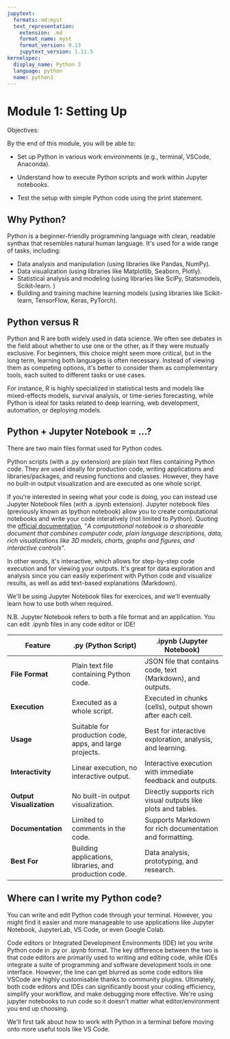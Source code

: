 ```yaml
---
jupytext:
  formats: md:myst
  text_representation:
    extension: .md
    format_name: myst
    format_version: 0.13
    jupytext_version: 1.11.5
kernelspec:
  display_name: Python 3
  language: python
  name: python3
---
```


# Module 1: Setting Up

Objectives:

By the end of this module, you will be able to:

- Set up Python in various work environments (e.g., terminal, VSCode, Anaconda).

- Understand how to execute Python scripts and work within Jupyter notebooks.

- Test the setup with simple Python code using the print statement.

## Why Python?

Python is a beginner-friendly programming language with clean, readable synthax that resembles natural human language. It's used for a wide range of tasks, including: 


- Data analysis and manipulation (using libraries like Pandas, NumPy).
- Data visualization (using libraries like Matplotlib, Seaborn, Plotly).
- Statistical analysis and modeling (using libraries like SciPy, Statsmodels, Scikit-learn. )
- Building and training machine learning models (using libraries like Scikit-learn, TensorFlow, Keras, PyTorch).


## Python versus R

Python and R are both widely used in data science. We often see debates in the field about whether to use one or the other, as if they were mutually exclusive. 
For beginners, this choice might seem more critical, but in the long term, learning both languages is often necessary. Instead of viewing them as competing options, it's better to consider them as complementary tools, each suited to different tasks or use cases. 

For instance, R is highly specialized in statistical tests and models like mixed-effects models, survival analysis, or time-series forecasting, while Python is ideal for tasks related to deep learning, web development, automation, or deploying models.

## Python + Jupyter Notebook = ...?

There are two main files format used for Python codes.

Python scripts (with a .py extension) are plain text files containing Python code. They are used ideally for production code, writing applications and libraries/packages, and reusing functions and classes. However, they have no built-in output visualization and are executed as one whole script.

If you're interested in seeing what your code is doing, you can instead use Jupyter Notebook files (with a .ipynb extension). 
Jupyter notebook files (previously known as Ipython notebook) allow you to create computational notebooks and write your code interatively (not limited to Python). Quoting the [official documentation](https://docs.jupyter.org/en/latest/#what-is-a-notebook), "*A computational notebook is a shareable document that combines computer code, plain language descriptions, data, rich visualizations like 3D models, charts, graphs and figures, and interactive controls*".

In other words,  it's interactive, which allows for step-by-step code execution and for viewing your outputs. It's great for data exploration and analysis since you can easily experiment with Python code and visualize results, as well as add text-based explanations (Markdown).

We'll be using Jupyter Notebook files for exercices, and we'll eventually learn how to use both when required.

N.B. Jupyter Notebook refers to both a file format and an application. You can edit .ipynb files in any code editor or IDE!

| **Feature**                | **.py (Python Script)**                                    | **.ipynb (Jupyter Notebook)**                             |
|----------------------------|------------------------------------------------------------|-----------------------------------------------------------|
| **File Format**            | Plain text file containing Python code.                   | JSON file that contains code, text (Markdown), and outputs. |
| **Execution**              | Executed as a whole script.                               | Executed in chunks (cells), output shown after each cell. |
| **Usage**                  | Suitable for production code, apps, and large projects.   | Best for interactive exploration, analysis, and learning.  |
| **Interactivity**          | Linear execution, no interactive output.                  | Interactive execution with immediate feedback and outputs. |
| **Output Visualization**   | No built-in output visualization.                         | Directly supports rich visual outputs like plots and tables. |
| **Documentation**          | Limited to comments in the code.                          | Supports Markdown for rich documentation and formatting.   |
| **Best For**               | Building applications, libraries, and production code.    | Data analysis, prototyping, and research.                 |


## Where can I write my Python code?

You can write and edit Python code through your terminal. However, you might find it easier and more manageable to use applications like Jupyter Notebook, JupyterLab, VS Code, or even Google Colab.

Code editors or Integrated Development Environments (IDE) let you write Python code in .py or .ipynb format. The key difference between the two is that code editors are primarily used to writing and editing code, while IDEs integrate a suite of programming and software development tools in one interface. However, the line can get blurred as some code editors like VSCode are highly customisable thanks to community plugins. Ultimately, both code editors and IDEs can significantly boost your coding efficiency, simplify your workflow, and make debugging more effective. 
We're using jupyter notebooks to run code so it doesn't matter what editor/environment you end up choosing. 

We'll first talk about how to work with Python in a terminal before moving onto more useful tools like VS Code.

